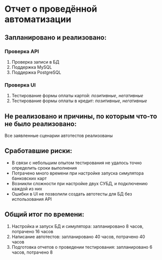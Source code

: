 # Отчет о проведённой автоматизации

## Запланировано и реализовано:

### Проверка API

1. Проверка записи в БД
2. Поддержка MySQL
3. Поддержка PostgreSQL

### Проверка UI

1. Тестирование формы оплаты картой:  _позитивные_,  _негативные_
2. Тестирование формы оплаты в кредит: _позитивные_, _негативные_

## Не реализовано и причины, по которым что-то не было реализовано:

Все заявленные сценарии автотестов реализованы

## Сработавшие риски:
* В связи с небольшим опытом тестирования не удалось точно определить сроки выполнения
* Потрачено много времени при настройке запуска симулятора банковских карт
* Возникли сложности при настройке двух СУБД, и подключению каждой из них
* Ошибки в UI не позволили создать автотесты для БД без использования API

## Общий итог по времени:

1. Настройка и запуск БД и симулятора: запланировано 8 часов, потрачено 16 часов
2. Написание автотестов: запланировано 40 часов, потрачено 40 часов
3. Подготовка отчетов о проведении тестирования: запланировано 6 часов, потрачено 8

